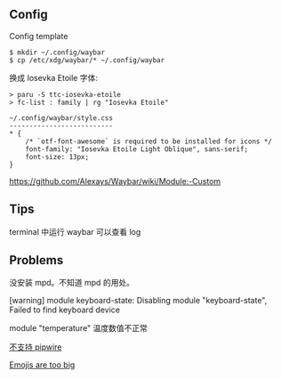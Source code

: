 ## Config

Config template
```
$ mkdir ~/.config/waybar
$ cp /etc/xdg/waybar/* ~/.config/waybar
```

换成 Iosevka Etoile 字体:
```shell
> paru -S ttc-iosevka-etoile
> fc-list : family | rg "Iosevka Etoile"
```
```
~/.config/waybar/style.css
--------------------------
* {
    /* `otf-font-awesome` is required to be installed for icons */
    font-family: "Iosevka Etoile Light Oblique", sans-serif;
    font-size: 13px;    
}
```

https://github.com/Alexays/Waybar/wiki/Module:-Custom


## Tips

terminal 中运行 waybar 可以查看 log

## Problems

没安装 mpd。不知道 mpd 的用处。

[warning] module keyboard-state: Disabling module "keyboard-state", Failed to find keyboard device

module "temperature" 温度数值不正常

[不支持 pipwire](https://github.com/Alexays/Waybar/issues/933)

[Emojis are too big](https://github.com/Alexays/Waybar/issues/1233)
